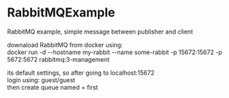 # RabbitMQExample
RabbitMQ example, simple message between publisher and client

downaload RabbitMQ from docker using:
<br>
docker run -d --hostname my-rabbit --name some-rabbit -p 15672:15672 -p 5672:5672 rabbitmq:3-management

its default settings, so after going to localhost:15672
<br>
login using: guest/guest
<br>
then create queue named = first

